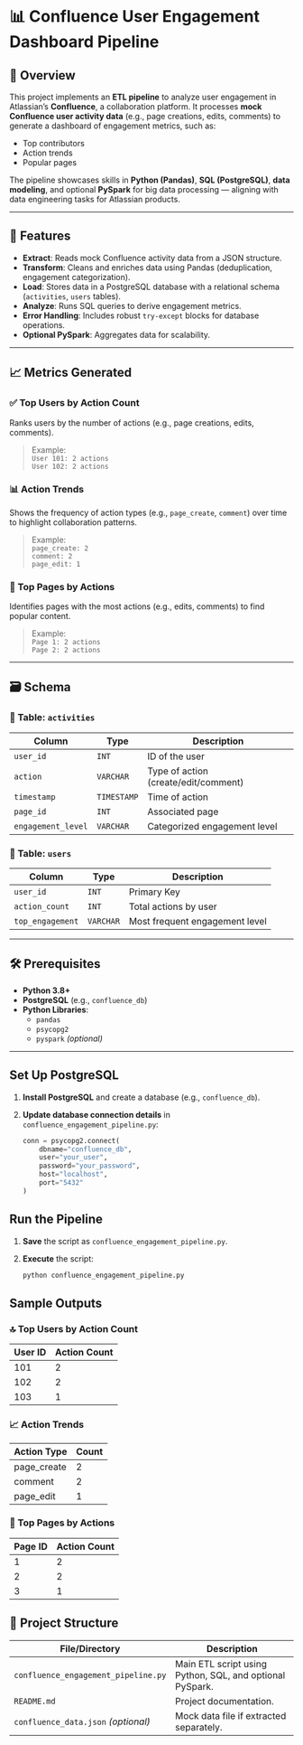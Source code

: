 # 📊 Confluence User Engagement Dashboard Pipeline

## 📝 Overview

This project implements an **ETL pipeline** to analyze user engagement in Atlassian’s **Confluence**, a collaboration platform. It processes **mock Confluence user activity data** (e.g., page creations, edits, comments) to generate a dashboard of engagement metrics, such as:

- Top contributors  
- Action trends  
- Popular pages

The pipeline showcases skills in **Python (Pandas)**, **SQL (PostgreSQL)**, **data modeling**, and optional **PySpark** for big data processing — aligning with data engineering tasks for Atlassian products.

---

## 🚀 Features

- **Extract**: Reads mock Confluence activity data from a JSON structure.
- **Transform**: Cleans and enriches data using Pandas (deduplication, engagement categorization).
- **Load**: Stores data in a PostgreSQL database with a relational schema (`activities`, `users` tables).
- **Analyze**: Runs SQL queries to derive engagement metrics.
- **Error Handling**: Includes robust `try-except` blocks for database operations.
- **Optional PySpark**: Aggregates data for scalability.

---

## 📈 Metrics Generated

### ✅ Top Users by Action Count
Ranks users by the number of actions (e.g., page creations, edits, comments).

> Example:  
> `User 101: 2 actions`  
> `User 102: 2 actions`

### 📊 Action Trends
Shows the frequency of action types (e.g., `page_create`, `comment`) over time to highlight collaboration patterns.

> Example:  
> `page_create: 2`  
> `comment: 2`  
> `page_edit: 1`

### 📌 Top Pages by Actions
Identifies pages with the most actions (e.g., edits, comments) to find popular content.

> Example:  
> `Page 1: 2 actions`  
> `Page 2: 2 actions`

---

## 🗃️ Schema

### 🔹 Table: `activities`
| Column            | Type        | Description                         |
|-------------------|-------------|-------------------------------------|
| `user_id`         | `INT`       | ID of the user                      |
| `action`          | `VARCHAR`   | Type of action (create/edit/comment)|
| `timestamp`       | `TIMESTAMP` | Time of action                      |
| `page_id`         | `INT`       | Associated page                     |
| `engagement_level`| `VARCHAR`   | Categorized engagement level        |

### 🔹 Table: `users`
| Column           | Type       | Description                          |
|------------------|------------|--------------------------------------|
| `user_id`        | `INT`      | Primary Key                          |
| `action_count`   | `INT`      | Total actions by user                |
| `top_engagement` | `VARCHAR`  | Most frequent engagement level       |

---

## 🛠️ Prerequisites

- **Python 3.8+**
- **PostgreSQL** (e.g., `confluence_db`)
- **Python Libraries**:
  - `pandas`
  - `psycopg2`
  - `pyspark` *(optional)*
---

## Set Up PostgreSQL

1. **Install PostgreSQL** and create a database (e.g., `confluence_db`).

2. **Update database connection details** in `confluence_engagement_pipeline.py`:

   ```python
   conn = psycopg2.connect(
       dbname="confluence_db", 
       user="your_user", 
       password="your_password", 
       host="localhost", 
       port="5432"
   )
## Run the Pipeline

1. **Save** the script as `confluence_engagement_pipeline.py`.

2. **Execute** the script:

   ```bash
   python confluence_engagement_pipeline.py


## Sample Outputs

### 🔝 Top Users by Action Count

| User ID | Action Count |
|---------|--------------|
| 101     | 2            |
| 102     | 2            |
| 103     | 1            |

### 📈 Action Trends

| Action Type   | Count |
|---------------|--------|
| page_create   | 2      |
| comment       | 2      |
| page_edit     | 1      |

### 📄 Top Pages by Actions

| Page ID | Action Count |
|---------|---------------|
| 1       | 2             |
| 2       | 2             |
| 3       | 1             |

## 📁 Project Structure

| File/Directory                 | Description                                                        |
|-------------------------------|--------------------------------------------------------------------|
| `confluence_engagement_pipeline.py` | Main ETL script using Python, SQL, and optional PySpark.        |
| `README.md`                   | Project documentation.                                             |
| `confluence_data.json` *(optional)* | Mock data file if extracted separately.                         |

